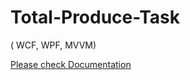 # Total-Produce-Task 
( WCF, WPF, MVVM)

[Please check Documentation](https://docs.google.com/document/d/1dEXQ376OthjYNud6sPJQOBISlfkcaetNWUVoxmZgjJ4/edit?usp=sharing)
